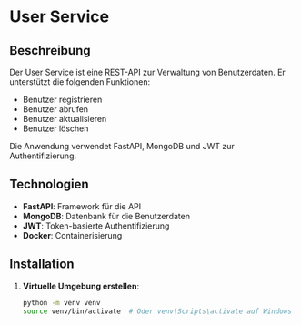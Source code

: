 # User Service

## Beschreibung
Der User Service ist eine REST-API zur Verwaltung von Benutzerdaten. Er unterstützt die folgenden Funktionen:
- Benutzer registrieren
- Benutzer abrufen
- Benutzer aktualisieren
- Benutzer löschen

Die Anwendung verwendet FastAPI, MongoDB und JWT zur Authentifizierung.

## Technologien
- **FastAPI**: Framework für die API
- **MongoDB**: Datenbank für die Benutzerdaten
- **JWT**: Token-basierte Authentifizierung
- **Docker**: Containerisierung

## Installation
1. **Virtuelle Umgebung erstellen**:
   ```bash
   python -m venv venv
   source venv/bin/activate  # Oder venv\Scripts\activate auf Windows
